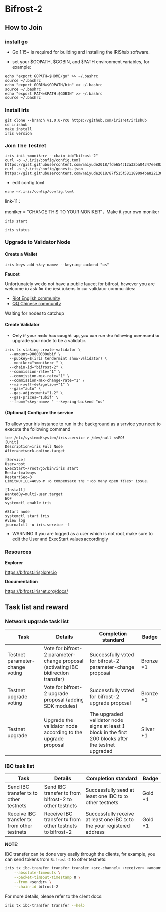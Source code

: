 # Bifrost-2

## How to Join

### install go

- Go 1.15+ is required for building and installing the IRIShub software.

- set your $GOPATH, $GOBIN, and $PATH environment variables, for example:
```
echo "export GOPATH=$HOME/go" >> ~/.bashrc
source ~/.bashrc
echo "export GOBIN=$GOPATH/bin" >> ~/.bashrc
source ~/.bashrc
echo "export PATH=$PATH:$GOBIN" >> ~/.bashrc
source ~/.bashrc
```


### Install iris
```
git clone --branch v1.0.0-rc0 https://github.com/irisnet/irishub
cd irishub
make install
iris version
```
### Join The Testnet
```
iris init <moniker> --chain-id="bifrost-2"
curl -o ~/.iris/config/config.toml https://gist.githubusercontent.com/maiyude2018/fde654512a32ba04347ee883c9b48dfd/raw/05966b6e2ef565b7165e2e6d09da0de35164d3ca/config.toml
curl -o ~/.iris/config/genesis.json https://gist.githubusercontent.com/maiyude2018/87f515f581189094ba8221309f480b55/raw/b1ebc23116019953df44016bc0d8a021ae76dcaf/genesis.json

```
- edit config.toml
```
nano ~/.iris/config/config.toml
```
link-11：

moniker = "CHANGE THIS TO YOUR MONIKER"，Make it your own moniker

```
iris start
```
```
iris status
```


### Upgrade to Validator Node

#### Create a Wallet
```
iris keys add <key-name> --keyring-backend "os"
```
**Faucet**

Unfortunately we do not have a public faucet for bifrost, however you are welcome to ask for the test tokens in our validator communities:

- [Riot English community](https://matrix.to/#/!bmimZgJrUWSmxqQEmG:matrix.org?via=matrix.org&via=t2bot.io)
- [QQ Chinese community](https://jq.qq.com/?_wv=1027&k=5BeP3tJ)

Waiting for nodes to catchup

#### Create Validator
- Only if your node has caught-up, you can run the following command to upgrade your node to be a validator.

```
iris tx staking create-validator \
  --amount=90000000ubif \
  --pubkey=$(iris tendermint show-validator) \
  --moniker="<moniker> " \
  --chain-id="bifrost-2" \
  --commission-rate="1" \
  --commission-max-rate="1" \
  --commission-max-change-rate="1" \
  --min-self-delegation="1" \
  --gas="auto" \
  --gas-adjustment="1.2" \
  --gas-prices="1ubif" \
  --from="<key-name> " --keyring-backend "os"
```


#### (Optional) Configure the service

To allow your iris instance to run in the background as a service you need to execute the following command

```
tee /etc/systemd/system/iris.service > /dev/null <<EOF  
[Unit]
Description=iris Full Node
After=network-online.target

[Service]
User=root
ExecStart=/root/go/bin/iris start
Restart=always
RestartSec=3
LimitNOFILE=4096 # To compensate the "Too many open files" issue.

[Install]
WantedBy=multi-user.target
EOF
systemctl enable iris

#Start node
systemctl start iris
#view log
journalctl -u iris.service -f
```
- WARNING
If you are logged as a user which is not root, make sure to edit the User and ExecStart values accordingly

### Resources

**Explorer**

https://bifrost.irisplorer.io

**Documentation**

https://bifrost.irisnet.org/docs/


## Task list and reward

### Network upgrade task list

| Task                                        | Details                                                              | Completion standard                         | Badge     |
| ------------------------------------------- | -------------------------------------------------------------------- | ------------------------------------------- | --------- |
| Testnet parameter-change voting   | Vote for bifrost-2 parameter-change proposal (activating IBC bidirection transfer)               | Successfully voted for bifrost-2 parameter-change proposal   | Bronze *1 |
| Testnet upgrade voting   | Vote for bifrost-2 upgrade proposal (adding SDK modules)               | Successfully voted for bifrost-2 upgrade proposal   | Bronze *1 |
| Testnet upgrade | Upgrade the validator node according to the upgrade proposal | The upgraded validator node signs at least 1 block in the first 200 blocks after the testnet upgraded  | Silver *1 |


### IBC task list

| Task                                        | Details                                                              | Completion standard                         | Badge     |
| ------------------------------------------- | -------------------------------------------------------------------- | ------------------------------------------- | --------- |
| Send IBC transfer tx to other testnets      | Send IBC transfer tx from bifrost-2 to other testnets                        | Successfully send at least one IBC tx to other testnets  | Gold *1 |
| Receive IBC transfer tx from other testnets      | Receive IBC transfer tx from other testnets to bifrost-2       | Successfully receive at least one IBC tx to the your registered address  | Gold *1 |

**NOTE:**

IBC transfer can be done very easily through the clients, for example, you can send tokens from `Bifrost-2` to other testnets:

```bash
iris tx ibc-transfer transfer transfer <src-channel> <receiver> <amount> \
    --absolute-timeouts \
    --packet-timeout-timestamp 0 \
    --from <sender> \
    --chain-id bifrost-2
```

 For more details, please refer to the client docs:

```bash
iris tx ibc-transfer transfer --help
```

